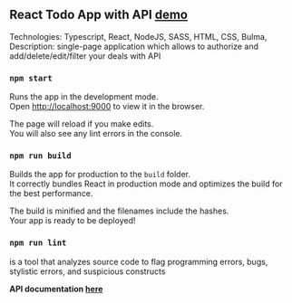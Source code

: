  ## **React Todo App with API** [demo](https://mxmuk.github.io/react_todo-app-with-api/)  

Technologies: Typescript, React, NodeJS, SASS, HTML, CSS, Bulma,\
Description: single-page application which allows to authorize and add/delete/edit/filter your deals with API

### `npm start`

Runs the app in the development mode.\
Open [http://localhost:9000](http://localhost:9000) to view it in the browser.

The page will reload if you make edits.\
You will also see any lint errors in the console.

### `npm run build`

Builds the app for production to the `build` folder.\
It correctly bundles React in production mode and optimizes the build for the best performance.

The build is minified and the filenames include the hashes.\
Your app is ready to be deployed!

### `npm run lint`

is a tool that analyzes source code to flag programming errors, bugs, stylistic errors, and suspicious constructs
 
 **API documentation [here](https://mate-academy.github.io/fe-students-api/)**

